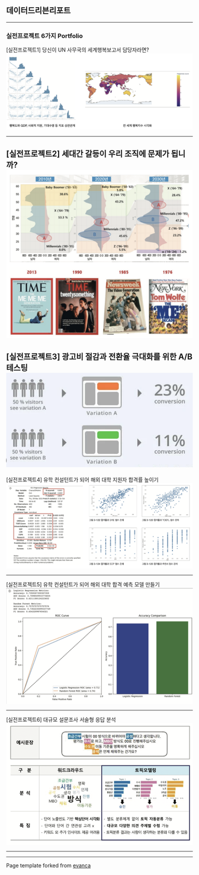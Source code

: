 ## 데이터드리븐리포트

------------------------------------------------------------------------

### 실전프로젝트 6가지 Portfolio

[실전프로젝트1] 당신이 UN 사무국의 세계행복보고서 담당자라면? <img src="images/project1.png"/>

---
[실전프로젝트2] 세대간 갈등이 우리 조직에 문제가 됩니까? <img src="images/project2.png"/>
---

[실전프로젝트3] 광고비 절감과 전환율 극대화를 위한 A/B테스팅 <img src="images/project3.png"/>
---

[실전프로젝트4] 유학 컨설턴트가 되어 해외 대학 지원자 합격률 높이기 <img src="images/project4.png"/>

---

[실전프로젝트5] 유학 컨설턴트가 되어 해외 대학 합격 예측 모델 만들기 <img src="images/project5.png"/>

---

[실전프로젝트6] 대규모 설문조사 서술형 응답 분석 <img src="images/project6.png"/>

<!-- 
[Project 3 Title](http://example.com/) <img src="images/dummy_thumbnail.jpg?raw=true"/>

------------------------------------------------------------------------

### Category Name 2

-   [Project 1 Title](http://example.com/)
-   [Project 2 Title](http://example.com/)
-   [Project 3 Title](http://example.com/)
-   [Project 4 Title](http://example.com/)
-   [Project 5 Title](http://example.com/) -->

------------------------------------------------------------------------

------------------------------------------------------------------------

<p style="font-size:11px">

Page template forked from <a href="https://github.com/evanca/quick-portfolio">evanca</a>

</p>

<!-- Remove above link if you don't want to attibute -->